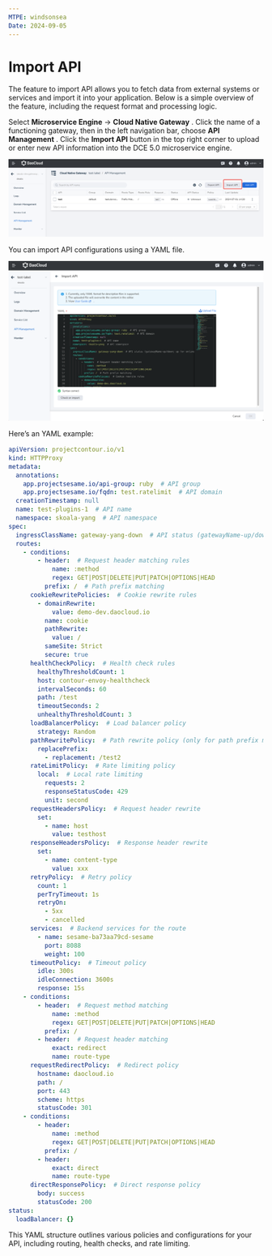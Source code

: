 ```yaml
---
MTPE: windsonsea
Date: 2024-09-05
---
```


# Import API

The feature to import API allows you to fetch data from external systems or services and
import it into your application. Below is a simple overview of the feature, including
the request format and processing logic.

Select **Microservice Engine** -> **Cloud Native Gateway** .
Click the name of a functioning gateway, then in the left navigation bar, choose **API Management** .
Click the **Import API** button in the top right corner to upload or enter new API information
into the DCE 5.0 microservice engine.

![API Import](./images/api-lead.png)

You can import API configurations using a YAML file.

![Import YAML](./images/api-yaml.png)

Here’s an YAML example:

```yaml
apiVersion: projectcontour.io/v1
kind: HTTPProxy
metadata:
  annotations:
    app.projectsesame.io/api-group: ruby  # API group
    app.projectsesame.io/fqdn: test.ratelimit  # API domain
  creationTimestamp: null
  name: test-plugins-1  # API name
  namespace: skoala-yang  # API namespace
spec:
  ingressClassName: gateway-yang-down  # API status (gatewayName-up/down; up for online, down for offline)
  routes:
    - conditions:
        - header:  # Request header matching rules
            name: :method
            regex: GET|POST|DELETE|PUT|PATCH|OPTIONS|HEAD
          prefix: /  # Path prefix matching
      cookieRewritePolicies:  # Cookie rewrite rules
        - domainRewrite:
            value: demo-dev.daocloud.io
          name: cookie
          pathRewrite:
            value: /
          sameSite: Strict
          secure: true
      healthCheckPolicy:  # Health check rules
        healthyThresholdCount: 1
        host: contour-envoy-healthcheck
        intervalSeconds: 60
        path: /test
        timeoutSeconds: 2
        unhealthyThresholdCount: 3
      loadBalancerPolicy:  # Load balancer policy
        strategy: Random
      pathRewritePolicy:  # Path rewrite policy (only for path prefix matching)
        replacePrefix:
          - replacement: /test2
      rateLimitPolicy:  # Rate limiting policy
        local:  # Local rate limiting
          requests: 2
          responseStatusCode: 429
          unit: second
      requestHeadersPolicy:  # Request header rewrite
        set:
          - name: host
            value: testhost
      responseHeadersPolicy:  # Response header rewrite
        set:
          - name: content-type
            value: xxx
      retryPolicy:  # Retry policy
        count: 1
        perTryTimeout: 1s
        retryOn:
          - 5xx
          - cancelled
      services:  # Backend services for the route
        - name: sesame-ba73aa79cd-sesame
          port: 8088
          weight: 100
      timeoutPolicy:  # Timeout policy
        idle: 300s
        idleConnection: 3600s
        response: 15s
    - conditions:
        - header:  # Request method matching
            name: :method
            regex: GET|POST|DELETE|PUT|PATCH|OPTIONS|HEAD
          prefix: /
        - header:  # Request header matching
            exact: redirect
            name: route-type
      requestRedirectPolicy:  # Redirect policy
        hostname: daocloud.io
        path: /
        port: 443
        scheme: https
        statusCode: 301
    - conditions:
        - header:
            name: :method
            regex: GET|POST|DELETE|PUT|PATCH|OPTIONS|HEAD
          prefix: /
        - header:
            exact: direct
            name: route-type
      directResponsePolicy:  # Direct response policy
        body: success
        statusCode: 200
status:
  loadBalancer: {}
```

This YAML structure outlines various policies and configurations for your API, including routing,
health checks, and rate limiting.

